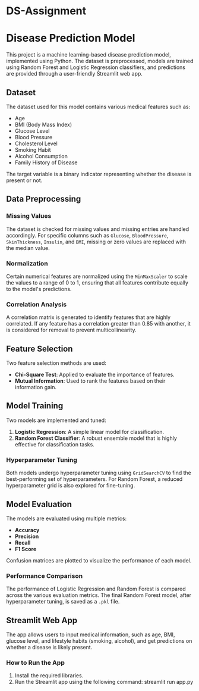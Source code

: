 # DS-Assignment
# Disease Prediction Model

This project is a machine learning-based disease prediction model, implemented using Python. The dataset is preprocessed, models are trained using Random Forest and Logistic Regression classifiers, and predictions are provided through a user-friendly Streamlit web app.

## Dataset

The dataset used for this model contains various medical features such as:

- Age
- BMI (Body Mass Index)
- Glucose Level
- Blood Pressure
- Cholesterol Level
- Smoking Habit
- Alcohol Consumption
- Family History of Disease

The target variable is a binary indicator representing whether the disease is present or not.

## Data Preprocessing

### Missing Values
The dataset is checked for missing values and missing entries are handled accordingly. For specific columns such as `Glucose`, `BloodPressure`, `SkinThickness`, `Insulin`, and `BMI`, missing or zero values are replaced with the median value.

### Normalization
Certain numerical features are normalized using the `MinMaxScaler` to scale the values to a range of 0 to 1, ensuring that all features contribute equally to the model's predictions.

### Correlation Analysis
A correlation matrix is generated to identify features that are highly correlated. If any feature has a correlation greater than 0.85 with another, it is considered for removal to prevent multicollinearity.

## Feature Selection

Two feature selection methods are used:

- **Chi-Square Test**: Applied to evaluate the importance of features.
- **Mutual Information**: Used to rank the features based on their information gain.

## Model Training

Two models are implemented and tuned:

1. **Logistic Regression**: A simple linear model for classification.
2. **Random Forest Classifier**: A robust ensemble model that is highly effective for classification tasks.

### Hyperparameter Tuning
Both models undergo hyperparameter tuning using `GridSearchCV` to find the best-performing set of hyperparameters. For Random Forest, a reduced hyperparameter grid is also explored for fine-tuning.

## Model Evaluation

The models are evaluated using multiple metrics:
- **Accuracy**
- **Precision**
- **Recall**
- **F1 Score**

Confusion matrices are plotted to visualize the performance of each model.

### Performance Comparison

The performance of Logistic Regression and Random Forest is compared across the various evaluation metrics. The final Random Forest model, after hyperparameter tuning, is saved as a `.pkl` file.

## Streamlit Web App

The app allows users to input medical information, such as age, BMI, glucose level, and lifestyle habits (smoking, alcohol), and get predictions on whether a disease is likely present.

### How to Run the App

1. Install the required libraries.
2. Run the Streamlit app using the following command:
   streamlit run app.py
